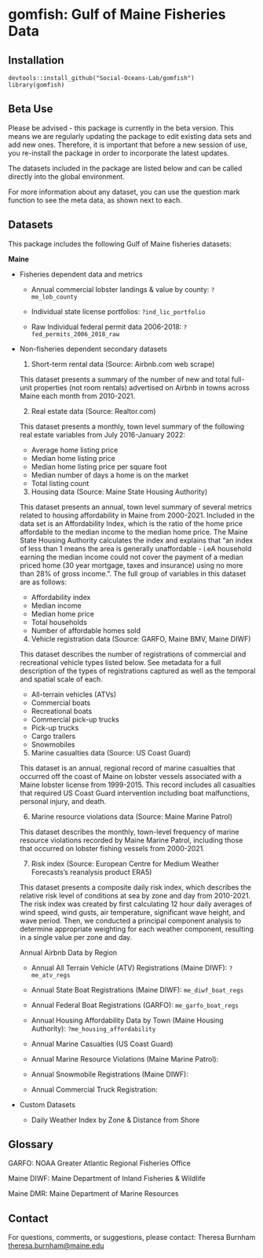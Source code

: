 # gomfish: Gulf of Maine Fisheries Data

## Installation

```{r,results="hide"}
devtools::install_github("Social-Oceans-Lab/gomfish")
library(gomfish)
```

## Beta Use

Please be advised - this package is currently in the beta version. This means we are regularly
updating the package to edit existing data sets and add new ones. Therefore, it is important that
before a new session of use, you re-install the package in order to incorporate the latest updates.

The datasets included in the package are listed below and can be called directly into the global
environment.

For more information about any dataset, you can use the question mark function to see the meta data,
as shown next to each.

## Datasets

This package includes the following Gulf of Maine fisheries datasets:

**Maine**

-   Fisheries dependent data and metrics

    -   Annual commercial lobster landings & value by county: `?me_lob_county`

    -   Individual state license portfolios: `?ind_lic_portfolio`

    -   Raw Individual federal permit data 2006-2018: `?fed_permits_2006_2018_raw`

-   Non-fisheries dependent secondary datasets
    
    1. Short-term rental data (Source: Airbnb.com web scrape)
    
    This dataset presents a summary of the number of new and total full-unit properties (not room rentals) advertised on Airbnb in towns across Maine each month from 2010-2021.
    
    2. Real estate data (Source: Realtor.com)
    
    This dataset presents a monthly, town level summary of the following real estate variables from July 2016-January 2022:
    - Average home listing price 
    - Median home listing price
    - Median home listing price per square foot
    - Median number of days a home is on the market
    - Total listing count
    
    
    3. Housing data (Source: Maine State Housing Authority)
    
    This dataset presents an annual, town level summary of several metrics related to housing affordability in Maine from 2000-2021. Included in the data set is an Affordability Index, which is the ratio of the home price affordable to the median income to the median home price. The Maine State Housing Authority calculates the index and explains that “an index of less than 1 means the area is generally unaffordable - i.eA household earning the median income could not cover the payment of a median priced home (30 year mortgage, taxes and insurance) using no more than 28% of gross income.”. The full group of variables in this dataset are as follows:
    - Affordability index
    - Median income
    - Median home price
    - Total households
    - Number of affordable homes sold
    
    4. Vehicle registration data (Source: GARFO, Maine BMV, Maine DIWF)
    
    This dataset describes the number of registrations of commercial and recreational vehicle types listed below. See metadata for a full description of the types of registrations captured as well as the temporal and spatial scale of each.
    - All-terrain vehicles (ATVs)
    - Commercial boats
    - Recreational boats
    - Commercial pick-up trucks
    - Pick-up trucks
    - Cargo trailers
    - Snowmobiles
    
    5. Marine casualties data (Source: US Coast Guard)
    
    This dataset is an annual, regional record of marine casualties that occurred off the coast of Maine on lobster vessels associated with a Maine lobster license from 1999-2015. This record includes all casualties that required US Coast Guard intervention including boat malfunctions, personal injury, and death.
    
    6. Marine resource violations data (Source: Maine Marine Patrol)
    
    This dataset describes the monthly, town-level frequency of marine resource violations recorded by Maine Marine Patrol, including those that occurred on lobster fishing vessels from 2000-2021.
    
    7. Risk index (Source: European Centre for Medium Weather Forecasts’s reanalysis product ERA5)
    
    This dataset presents a composite daily risk index, which describes the relative risk level of conditions at sea by zone and day from 2010-2021. The risk index was created by first calculating 12 hour daily averages of wind speed, wind gusts, air temperature, significant wave height, and wave period. Then, we conducted a principal component analysis to determine appropriate weighting for each weather component, resulting in a single value per zone and day. 




    Annual Airbnb Data by Region

    -   Annual All Terrain Vehicle (ATV) Registrations (Maine DIWF): `?me_atv_regs`

    -   Annual State Boat Registrations (Maine DIWF): `me_diwf_boat_regs`

    -   Annual Federal Boat Registrations (GARFO): `me_garfo_boat_regs`

    -   Annual Housing Affordability Data by Town (Maine Housing Authority):
        `?me_housing_affordability`

    -   Annual Marine Casualties (US Coast Guard)

    -   Annual Marine Resource Violations (Maine Marine Patrol):

    -   Annual Snowmobile Registrations (Maine DIWF):

    -   Annual Commercial Truck Registration:

-   Custom Datasets

    -   Daily Weather Index by Zone & Distance from Shore

## Glossary

GARFO: NOAA Greater Atlantic Regional Fisheries Office

Maine DIWF: Maine Department of Inland Fisheries & Wildlife

Maine DMR: Maine Department of Marine Resources

## Contact

For questions, comments, or suggestions, please contact: Theresa Burnham
[theresa.burnham\@maine.edu](mailto:theresa.burnham@maine.edu)
